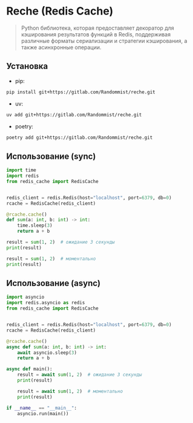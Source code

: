 # Reche (Redis Cache)

> Python библиотека, которая предоставляет декоратор для кэширования результатов функций в Redis, поддерживая различные форматы сериализации и стратегии кэширования, а также асинхронные операции.

## Установка
- pip:
```bash
pip install git+https://gitlab.com/Randommist/reche.git
```
- uv:
```bash
uv add git+https://gitlab.com/Randommist/reche.git
```
- poetry:
```bash
poetry add git+https://gitlab.com/Randommist/reche.git
```

## Использование (sync)
```python
import time
import redis
from redis_cache import RedisCache


redis_client = redis.Redis(host="localhost", port=6379, db=0)
rcache = RedisCache(redis_client)

@rcache.cache()
def sum(a: int, b: int) -> int:
    time.sleep(3)
    return a + b

result = sum(1, 2)  # ожидание 3 секунды
print(result)

result = sum(1, 2)  # моментально
print(result)
```

## Использование (async)
```python
import asyncio
import redis.asyncio as redis
from redis_cache import RedisCache


redis_client = redis.Redis(host="localhost", port=6379, db=0)
rcache = RedisCache(redis_client)

@rcache.cache()
async def sum(a: int, b: int) -> int:
    await asyncio.sleep(3)
    return a + b

async def main():
    result = await sum(1, 2)  # ожидание 3 секунды
    print(result)

    result = await sum(1, 2)  # моментально
    print(result)

if __name__ == "__main__":
    asyncio.run(main())
```
